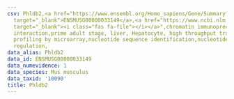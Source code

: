 ```yaml
---
csv: Phldb2,<a href="https://www.ensembl.org/Homo_sapiens/Gene/Summary?db=core;g=ENSMUSG00000033149"
  target="_blank">ENSMUSG00000033149</a>,<a href="https://www.ncbi.nlm.nih.gov/pubmed/23834426"
  target="_blank"><i class="fas fa-file"></i></a>",chromatin immunoprecipitation assay,direct
  interaction,prime adult stage, liver, Hepatocyte, high throughput transcription
  profiling by microarray,nucleotide sequence identification,nucleotide sequence identification,transcriptional
  regulation,
data_alias: Phldb2
data_id: ENSMUSG00000033149
data_numevidence: 1
data_species: Mus musculus
data_taxid: '10090'
title: Phldb2
---
```

